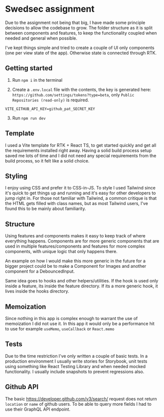 # Swedsec assignment

Due to the assignment not being that big, I have made some principle decisions to allow the codebase to grow.
The folder structure as it is split between components and features, to keep the functionality coupled when needed and general when possible.

I've kept things simple and tried to create a couple of UI only components (one per view state of the app). Otherwise state is connected through RTK.

## Getting started

1. Run `npm i` in the terminal

2. Create a `.env.local` file with the contents, the key is generated here: `https://github.com/settings/tokens?type=beta`, only `Public Repositories (read-only)` is required.

``
VITE_GITHUB_API_KEY=github_pat_SECRET_KEY
``

3. Run `npm run dev`

## Template

I used a Vite template for RTK + React TS, to get started quickly and get all the requirements installed right away.
Having a solid build process setup saved me lots of time and I did not need any special requirements from the build process, so it felt like a solid choice.

## Styling

I enjoy using CSS and prefer it to CSS-in-JS. To style I used Tailwind since it's quick to get things up and running and it's easy for other developers to jump right in. For those not familiar with Tailwind, a common critique is that the HTML gets filled with class names, but as most Tailwind users, I've found this to be mainly about familiarity.

## Structure

Using features and components makes it easy to keep track of where everything happens. Components are for more generic components that are used in multiple features/components and features for more complex components, with unique logic that only happens there.

An example on how I would make this more generic in the future for a bigger project could be to make a Component for Images and another component for a DebouncedInput.

Same idea goes to hooks and other helpers/utilities. If the hook is used only inside a feature, its inside the feature directory. If its a more generic hook, it lives inside the hooks directory.

## Memoization

Since nothing in this app is complex enough to warrant the use of memoization I did not use it. In this app it would only be a performance hit to use for example `useMemo`, `useCallback` or `React.memo`

## Tests

Due to the time restriction I've only written a couple of basic tests. In a production environment I usually write stories for Storybook, unit tests using something like React Testing Library and when needed mocked functionality. I usually include snapshots to prevent regressions also.

## Github API

The basic https://developer.github.com/v3/search/ request does not return `location` or `name` of github users. To be able to query more fields I had to use their GraphQL API endpoint.
